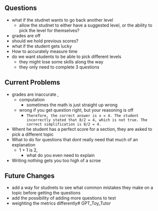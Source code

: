 ## Questions
- what if the studnet wants to go back another level
	- allow the studnet to either have a suggested level, or the ability to pick the level for themselves?
- grades are off
- should we hold previous scores?
- what if the student gets lucky
- How to accurately measure time
- do we want students to be able to pick different levels
	- they might lose some skills along the way
	- they only need to complete 3 questions
## Current Problems
- grades are inaccurate , 
	- computation
		- sometimes the math is just straight up wrong
	- wrong if you get question right, but your reasoning is off
		- `Therefore, the correct answer is x = 4. The student incorrectly stated that 8/2 = 4, which is not true. The correct simplification is 8/2 = 4.`
- Whent he student has a perfect score for a section, they are asked to pick a different topic
- What to do for questions that dont really need that much of an explanation
	- 1 + 1 is 2, 
		- what do you even need to explain
- Writing nothing gets you too high of a scroe
## Future Changes
- add a way for studnets to see what common mistakes they make on a topic before getting the questions
- add the possibility of adding more questions to test
- weighting the metrics differently# GPT_Toy_Tutor
